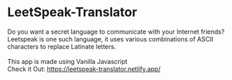 # LeetSpeak-Translator
Do you want a secret language to communicate with your Internet friends? Leetspeak is one such language, it uses various combinations of ASCII characters to replace Latinate letters.
</br></br>
This app is made using Vanilla Javascript
</br>
Check it Out: https://leetspeak-translator.netlify.app/
